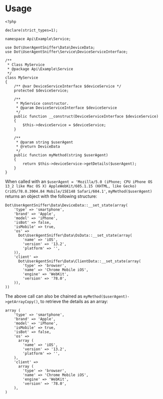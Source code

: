 # Usage

    <?php
    
    declare(strict_types=1);
    
    namespace Api\Example\Service;
    
    use Dot\UserAgentSniffer\Data\DeviceData;
    use Dot\UserAgentSniffer\Service\DeviceServiceInterface;
    
    /**
     * Class MyService
     * @package Api\Example\Service
     */
    class MyService
    {
        /** @var DeviceServiceInterface $deviceService */
        protected $deviceService;
    
        /**
         * MyService constructor.
         * @param DeviceServiceInterface $deviceService
         */
        public function __construct(DeviceServiceInterface $deviceService)
        {
            $this->deviceService = $deviceService;
        }
    
        /**
         * @param string $userAgent
         * @return DeviceData
         */
        public function myMethod(string $userAgent)
        {
            return $this->deviceService->getDetails($userAgent);
        }
    }

When called with an `$userAgent = 'Mozilla/5.0 (iPhone; CPU iPhone OS 13_2 like Mac OS X) AppleWebKit/605.1.15 (KHTML, like Gecko) CriOS/78.0.3904.84 Mobile/15E148 Safari/604.1'`, `myMethod($userAgent)` returns an object with the following structure:

    Dot\UserAgentSniffer\Data\DeviceData::__set_state(array(
        'type' => 'smartphone',
        'brand' => 'Apple',
        'model' => 'iPhone',
        'isBot' => false,
        'isMobile' => true,
        'os' =>
          Dot\UserAgentSniffer\Data\OsData::__set_state(array(
            'name' => 'iOS',
            'version' => '13.2',
            'platform' => '',
        )),
        'client' =>
          Dot\UserAgentSniffer\Data\ClientData::__set_state(array(
            'type' => 'browser',
            'name' => 'Chrome Mobile iOS',
            'engine' => 'WebKit',
            'version' => '78.0',
        )),
    ))

The above call can also be chained as `myMethod($userAgent)->getArrayCopy()`, to retrieve the details as an array:

    array (
        'type' => 'smartphone',
        'brand' => 'Apple',
        'model' => 'iPhone',
        'isMobile' => true,
        'isBot' => false,
        'os' =>
          array (
            'name' => 'iOS',
            'version' => '13.2',
            'platform' => '',
        ),
        'client' =>
          array (
            'type' => 'browser',
            'name' => 'Chrome Mobile iOS',
            'engine' => 'WebKit',
            'version' => '78.0',
        ),
    )
